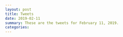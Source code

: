 ```yaml
---
layout: post
title: Tweets
date: 2019-02-11
summary: These are the tweets for February 11, 2019.
categories:
---
```


